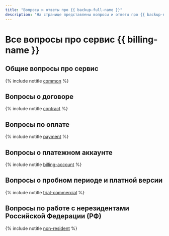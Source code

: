 ```yaml
---
title: "Вопросы и ответы про {{ backup-full-name }}"
description: "На странице представлены вопросы и ответы про {{ backup-name }}."
---
```


# Все вопросы про сервис {{ billing-name }}

## Общие вопросы про сервис

{% include notitle [common](../../_qa/billing/common.md) %}

## Вопросы о договоре

{% include notitle [contract](../../_qa/billing/contract.md) %}

## Вопросы по оплате

{% include notitle [payment](../../_qa/billing/payment.md) %}

## Вопросы о платежном аккаунте

{% include notitle [billing-account](../../_qa/billing/billing-account.md) %}

## Вопросы о пробном периоде и платной версии

{% include notitle [trial-commercial](../../_qa/billing/trial-commercial.md) %}

## Вопросы по работе с нерезидентами Российской Федерации (РФ)

{% include notitle [non-resident](../../_qa/billing/non-resident.md) %}